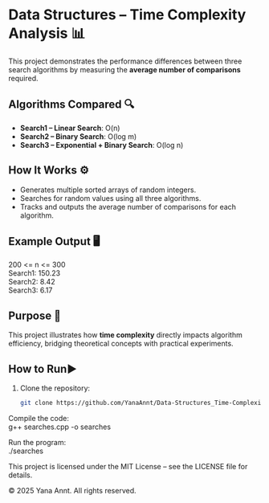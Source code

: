 # Data Structures – Time Complexity Analysis 📊

This project demonstrates the performance differences between three search algorithms by measuring the **average number of comparisons** required.

## Algorithms Compared 🔍
- **Search1 – Linear Search**: O(n)  
- **Search2 – Binary Search**: O(log m)  
- **Search3 – Exponential + Binary Search**: O(log n)  

## How It Works ⚙️
- Generates multiple sorted arrays of random integers.  
- Searches for random values using all three algorithms.  
- Tracks and outputs the average number of comparisons for each algorithm.  

## Example Output 🖥️
200 <= n <= 300  
Search1: 150.23  
Search2: 8.42  
Search3: 6.17  


## Purpose 🚀
This project illustrates how **time complexity** directly impacts algorithm efficiency, bridging theoretical concepts with practical experiments.

## How to Run▶️
1. Clone the repository:
   ```bash
   git clone https://github.com/YanaAnnt/Data-Structures_Time-Complexity.git


Compile the code:  
g++ searches.cpp -o searches

Run the program:  
./searches

This project is licensed under the MIT License – see the LICENSE
 file for details.
 
© 2025 Yana Annt. All rights reserved.
